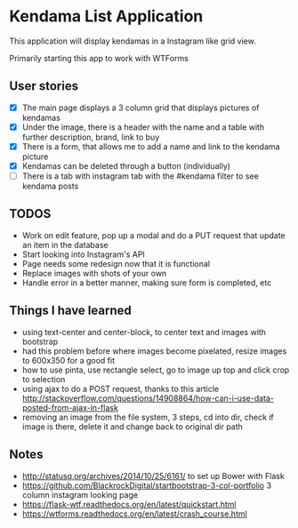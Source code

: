# Kendama List Application

This application will display kendamas in a Instagram like grid view.

Primarily starting this app to work with WTForms

## User stories

* [x] The main page displays a 3 column grid that displays pictures of kendamas
* [x] Under the image, there is a header with the name and a table with further description, brand, link to buy
* [x] There is a form, that allows me to add a name and link to the kendama picture
* [x] Kendamas can be deleted through a button (individually)
* [ ] There is a tab with instagram tab with the #kendama filter to see kendama posts

## TODOS

* Work on edit feature, pop up a modal and do a PUT request that update an item in the database
* Start looking into Instagram's API 
* Page needs some redesign now that it is functional
* Replace images with shots of your own
* Handle error in a better manner, making sure form is completed, etc

## Things I have learned

* using text-center and center-block, to center text and images with bootstrap
* had this problem before where images become pixelated, resize images to 600x350 for a good fit
* how to use pinta, use rectangle select, go to image up top and click crop to selection
* using ajax to do a POST request, thanks to this article http://stackoverflow.com/questions/14908864/how-can-i-use-data-posted-from-ajax-in-flask
* removing an image from the file system, 3 steps, cd into dir, check if image is there, delete it and change back to original dir path

## Notes

* http://statusq.org/archives/2014/10/25/6161/ to set up Bower with Flask
* https://github.com/BlackrockDigital/startbootstrap-3-col-portfolio 3 column instagram looking page
* https://flask-wtf.readthedocs.org/en/latest/quickstart.html 
* https://wtforms.readthedocs.org/en/latest/crash_course.html

